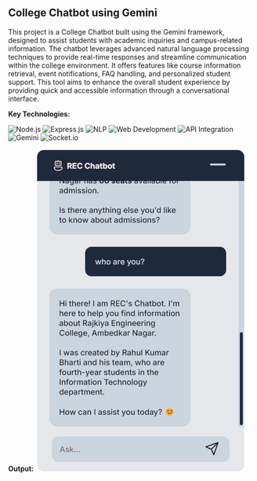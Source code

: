 ## College Chatbot using Gemini

This project is a College Chatbot built using the Gemini framework, designed to assist students with academic inquiries and campus-related information. The chatbot leverages advanced natural language processing techniques to provide real-time responses and streamline communication within the college environment. It offers features like course information retrieval, event notifications, FAQ handling, and personalized student support. This tool aims to enhance the overall student experience by providing quick and accessible information through a conversational interface.

**Key Technologies:**

![Node.js](https://img.shields.io/badge/Node.js-JS-green?logo=node.js)
![Express.js](https://img.shields.io/badge/Express.js-Framework-green)
![NLP](https://img.shields.io/badge/NLP-Natural_Language_Processing-blue)
![Web Development](https://img.shields.io/badge/Web%20Development-Full%20Stack-orange)
![API Integration](https://img.shields.io/badge/API-Integration-blue)
![Gemini](https://img.shields.io/badge/Gemini-Framework-yellow)
![Socket.io](https://img.shields.io/badge/Socket.io-Realtime%20Web-silver)

**Output:**
![ouput](./Chatbot-output.png)
